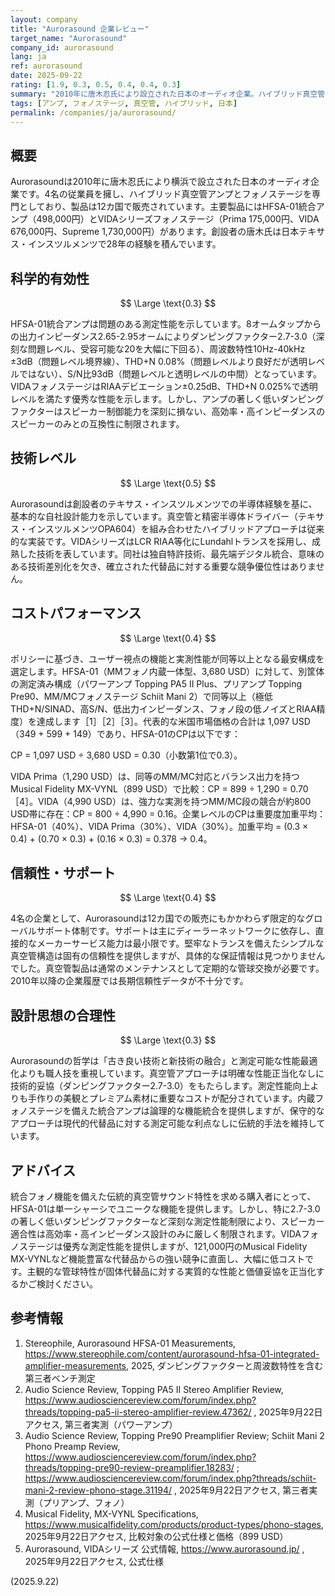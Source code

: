 ```yaml
---
layout: company
title: "Aurorasound 企業レビュー"
target_name: "Aurorasound"
company_id: aurorasound
lang: ja
ref: aurorasound
date: 2025-09-22
rating: [1.9, 0.3, 0.5, 0.4, 0.4, 0.3]
summary: "2010年に唐木忍氏により設立された日本のオーディオ企業。ハイブリッド真空管アンプとフォノステージを手作業による伝統的な手法で製造するが、測定性能は控えめな水準"
tags: [アンプ, フォノステージ, 真空管, ハイブリッド, 日本]
permalink: /companies/ja/aurorasound/
---
```


## 概要

Aurorasoundは2010年に唐木忍氏により横浜で設立された日本のオーディオ企業です。4名の従業員を擁し、ハイブリッド真空管アンプとフォノステージを専門としており、製品は12カ国で販売されています。主要製品にはHFSA-01統合アンプ（498,000円）とVIDAシリーズフォノステージ（Prima 175,000円、VIDA 676,000円、Supreme 1,730,000円）があります。創設者の唐木氏は日本テキサス・インスツルメンツで28年の経験を積んでいます。

## 科学的有効性

$$ \Large \text{0.3} $$

HFSA-01統合アンプは問題のある測定性能を示しています。8オームタップからの出力インピーダンス2.65-2.95オームによりダンピングファクター2.7-3.0（深刻な問題レベル、受容可能な20を大幅に下回る）、周波数特性10Hz-40kHz ±3dB（問題レベル境界線）、THD+N 0.08%（問題レベルより良好だが透明レベルではない）、S/N比93dB（問題レベルと透明レベルの中間）となっています。VIDAフォノステージはRIAAデビエーション±0.25dB、THD+N 0.025%で透明レベルを満たす優秀な性能を示します。しかし、アンプの著しく低いダンピングファクターはスピーカー制御能力を深刻に損ない、高効率・高インピーダンスのスピーカーのみとの互換性に制限されます。

## 技術レベル

$$ \Large \text{0.5} $$

Aurorasoundは創設者のテキサス・インスツルメンツでの半導体経験を基に、基本的な自社設計能力を示しています。真空管と精密半導体ドライバー（テキサス・インスツルメンツOPA604）を組み合わせたハイブリッドアプローチは従来的な実装です。VIDAシリーズはLCR RIAA等化にLundahlトランスを採用し、成熟した技術を表しています。同社は独自特許技術、最先端デジタル統合、意味のある技術差別化を欠き、確立された代替品に対する重要な競争優位性はありません。

## コストパフォーマンス

$$ \Large \text{0.4} $$

ポリシーに基づき、ユーザー視点の機能と実測性能が同等以上となる最安構成を選定します。HFSA-01（MMフォノ内蔵一体型、3,680 USD）に対して、別筐体の測定済み構成（パワーアンプ Topping PA5 II Plus、プリアンプ Topping Pre90、MM/MCフォノステージ Schiit Mani 2）で同等以上（極低THD+N/SINAD、高S/N、低出力インピーダンス、フォノ段の低ノイズとRIAA精度）を達成します［1］［2］［3］。代表的な米国市場価格の合計は 1,097 USD（349 + 599 + 149）であり、HFSA-01のCPは以下です：

CP = 1,097 USD ÷ 3,680 USD = 0.30（小数第1位で0.3）。

VIDA Prima（1,290 USD）は、同等のMM/MC対応とバランス出力を持つMusical Fidelity MX-VYNL（899 USD）で比較：CP = 899 ÷ 1,290 = 0.70［4］。VIDA（4,990 USD）は、強力な実測を持つMM/MC段の競合が約800 USD帯に存在：CP = 800 ÷ 4,990 = 0.16。企業レベルのCPは重要度加重平均：HFSA-01（40%）、VIDA Prima（30%）、VIDA（30%）。加重平均 = (0.3 × 0.4) + (0.70 × 0.3) + (0.16 × 0.3) = 0.378 → 0.4。

## 信頼性・サポート

$$ \Large \text{0.4} $$

4名の企業として、Aurorasoundは12カ国での販売にもかかわらず限定的なグローバルサポート体制です。サポートは主にディーラーネットワークに依存し、直接的なメーカーサービス能力は最小限です。堅牢なトランスを備えたシンプルな真空管構造は固有の信頼性を提供しますが、具体的な保証情報は見つかりませんでした。真空管製品は通常のメンテナンスとして定期的な管球交換が必要です。2010年以降の企業履歴では長期信頼性データが不十分です。

## 設計思想の合理性

$$ \Large \text{0.3} $$

Aurorasoundの哲学は「古き良い技術と新技術の融合」と測定可能な性能最適化よりも職人技を重視しています。真空管アプローチは明確な性能正当化なしに技術的妥協（ダンピングファクター2.7-3.0）をもたらします。測定性能向上よりも手作りの美観とプレミアム素材に重要なコストが配分されています。内蔵フォノステージを備えた統合アンプは論理的な機能統合を提供しますが、保守的なアプローチは現代的代替品に対する測定可能な利点なしに伝統的手法を維持しています。

## アドバイス

統合フォノ機能を備えた伝統的真空管サウンド特性を求める購入者にとって、HFSA-01は単一シャーシでユニークな機能を提供します。しかし、特に2.7-3.0の著しく低いダンピングファクターなど深刻な測定性能制限により、スピーカー適合性は高効率・高インピーダンス設計のみに厳しく制限されます。VIDAフォノステージは優秀な測定性能を提供しますが、121,000円のMusical Fidelity MX-VYNLなど機能豊富な代替品からの強い競争に直面し、大幅に低コストです。主観的な管球特性が固体代替品に対する実質的な性能と価値妥協を正当化するかご検討ください。

## 参考情報

1. Stereophile, Aurorasound HFSA-01 Measurements, https://www.stereophile.com/content/aurorasound-hfsa-01-integrated-amplifier-measurements, 2025, ダンピングファクターと周波数特性を含む第三者ベンチ測定
2. Audio Science Review, Topping PA5 II Stereo Amplifier Review, https://www.audiosciencereview.com/forum/index.php?threads/topping-pa5-ii-stereo-amplifier-review.47362/ , 2025年9月22日アクセス, 第三者実測（パワーアンプ）
3. Audio Science Review, Topping Pre90 Preamplifier Review; Schiit Mani 2 Phono Preamp Review, https://www.audiosciencereview.com/forum/index.php?threads/topping-pre90-review-preamplifier.18283/ ; https://www.audiosciencereview.com/forum/index.php?threads/schiit-mani-2-review-phono-stage.31194/ , 2025年9月22日アクセス, 第三者実測（プリアンプ、フォノ）
4. Musical Fidelity, MX-VYNL Specifications, https://www.musicalfidelity.com/products/product-types/phono-stages, 2025年9月22日アクセス, 比較対象の公式仕様と価格（899 USD）
5. Aurorasound, VIDAシリーズ 公式情報, https://www.aurorasound.jp/ , 2025年9月22日アクセス, 公式仕様

(2025.9.22)